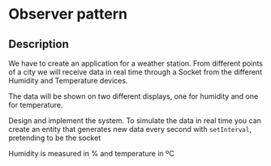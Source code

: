 # Observer pattern

## Description

We have to create an application for a weather station. From different points of a city we will receive data in real time through a Socket from the different Humidity and Temperature devices.

The data will be shown on two different displays, one for humidity and one for temperature.

Design and implement the system. To simulate the data in real time you can create an entity that generates new data every second with `setInterval`, pretending to be the socket

Humidity is measured in % and temperature in ºC
